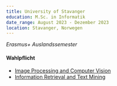 ```yaml
---
title: University of Stavanger
education: M.Sc. in Informatik
date_range: August 2023 - Dezember 2023
location: Stavanger, Norwegen
---
```

<i>Erasmus+ Auslandssemester</i>

<div class="w-full min-w-full flex flex-row flex-wrap">
	<div class="cell mb-0 pb-0">
		<h4>Wahlpflicht</h4>
		<ul class="mb-0 pb-0">
			<li><a href="/eiuie" class="no-underline"><span>Image Processing and Computer Vision</span><i class="fa-solid fa-link text-red-400 ml-1"></i></a></li>
			<li><a href="/py_css" class="no-underline"><span>Information Retrieval and Text Mining</span><i class="fa-solid fa-link text-red-400 ml-1"></i></a></li>
		</ul>
	</div>
</div>